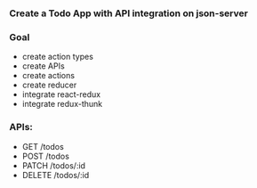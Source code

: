 ### Create a Todo App with API integration on json-server

### Goal

- create action types
- create APIs
- create actions
- create reducer
- integrate react-redux
- integrate redux-thunk

### APIs:

- GET /todos
- POST /todos
- PATCH /todos/:id
- DELETE /todos/:id
